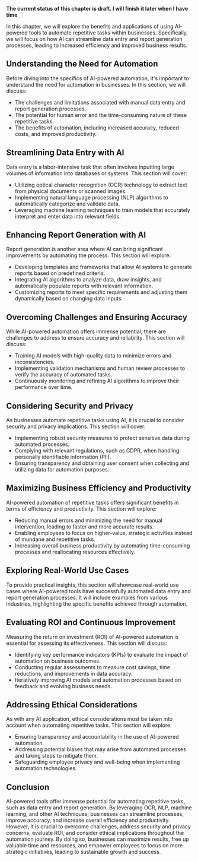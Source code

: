 **The current status of this chapter is draft. I will finish it later when I have time**

In this chapter, we will explore the benefits and applications of using AI-powered tools to automate repetitive tasks within businesses. Specifically, we will focus on how AI can streamline data entry and report generation processes, leading to increased efficiency and improved business results.

Understanding the Need for Automation
-------------------------------------

Before diving into the specifics of AI-powered automation, it's important to understand the need for automation in businesses. In this section, we will discuss:

* The challenges and limitations associated with manual data entry and report generation processes.
* The potential for human error and the time-consuming nature of these repetitive tasks.
* The benefits of automation, including increased accuracy, reduced costs, and improved productivity.

Streamlining Data Entry with AI
-------------------------------

Data entry is a labor-intensive task that often involves inputting large volumes of information into databases or systems. This section will cover:

* Utilizing optical character recognition (OCR) technology to extract text from physical documents or scanned images.
* Implementing natural language processing (NLP) algorithms to automatically categorize and validate data.
* Leveraging machine learning techniques to train models that accurately interpret and enter data into relevant fields.

Enhancing Report Generation with AI
-----------------------------------

Report generation is another area where AI can bring significant improvements by automating the process. This section will explore:

* Developing templates and frameworks that allow AI systems to generate reports based on predefined criteria.
* Integrating AI algorithms to analyze data, draw insights, and automatically populate reports with relevant information.
* Customizing reports to meet specific requirements and adjusting them dynamically based on changing data inputs.

Overcoming Challenges and Ensuring Accuracy
-------------------------------------------

While AI-powered automation offers immense potential, there are challenges to address to ensure accuracy and reliability. This section will discuss:

* Training AI models with high-quality data to minimize errors and inconsistencies.
* Implementing validation mechanisms and human review processes to verify the accuracy of automated tasks.
* Continuously monitoring and refining AI algorithms to improve their performance over time.

Considering Security and Privacy
--------------------------------

As businesses automate repetitive tasks using AI, it is crucial to consider security and privacy implications. This section will cover:

* Implementing robust security measures to protect sensitive data during automated processes.
* Complying with relevant regulations, such as GDPR, when handling personally identifiable information (PII).
* Ensuring transparency and obtaining user consent when collecting and utilizing data for automation purposes.

Maximizing Business Efficiency and Productivity
-----------------------------------------------

AI-powered automation of repetitive tasks offers significant benefits in terms of efficiency and productivity. This section will explore:

* Reducing manual errors and minimizing the need for manual intervention, leading to faster and more accurate results.
* Enabling employees to focus on higher-value, strategic activities instead of mundane and repetitive tasks.
* Increasing overall business productivity by automating time-consuming processes and reallocating resources effectively.

Exploring Real-World Use Cases
------------------------------

To provide practical insights, this section will showcase real-world use cases where AI-powered tools have successfully automated data entry and report generation processes. It will include examples from various industries, highlighting the specific benefits achieved through automation.

Evaluating ROI and Continuous Improvement
-----------------------------------------

Measuring the return on investment (ROI) of AI-powered automation is essential for assessing its effectiveness. This section will discuss:

* Identifying key performance indicators (KPIs) to evaluate the impact of automation on business outcomes.
* Conducting regular assessments to measure cost savings, time reductions, and improvements in data accuracy.
* Iteratively improving AI models and automation processes based on feedback and evolving business needs.

Addressing Ethical Considerations
---------------------------------

As with any AI application, ethical considerations must be taken into account when automating repetitive tasks. This section will explore:

* Ensuring transparency and accountability in the use of AI-powered automation.
* Addressing potential biases that may arise from automated processes and taking steps to mitigate them.
* Safeguarding employee privacy and well-being when implementing automation technologies.

Conclusion
----------

AI-powered tools offer immense potential for automating repetitive tasks, such as data entry and report generation. By leveraging OCR, NLP, machine learning, and other AI techniques, businesses can streamline processes, improve accuracy, and increase overall efficiency and productivity. However, it is crucial to overcome challenges, address security and privacy concerns, evaluate ROI, and consider ethical implications throughout the automation journey. By doing so, businesses can maximize results, free up valuable time and resources, and empower employees to focus on more strategic initiatives, leading to sustainable growth and success.
